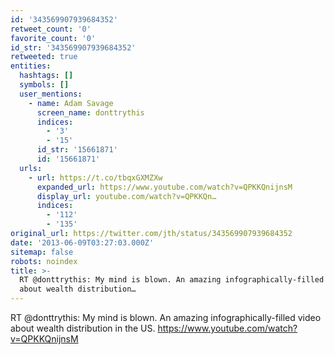 ```yaml
---
id: '343569907939684352'
retweet_count: '0'
favorite_count: '0'
id_str: '343569907939684352'
retweeted: true
entities:
  hashtags: []
  symbols: []
  user_mentions:
    - name: Adam Savage
      screen_name: donttrythis
      indices:
        - '3'
        - '15'
      id_str: '15661871'
      id: '15661871'
  urls:
    - url: https://t.co/tbqxGXMZXw
      expanded_url: https://www.youtube.com/watch?v=QPKKQnijnsM
      display_url: youtube.com/watch?v=QPKKQn…
      indices:
        - '112'
        - '135'
original_url: https://twitter.com/jth/status/343569907939684352
date: '2013-06-09T03:27:03.000Z'
sitemap: false
robots: noindex
title: >-
  RT @donttrythis: My mind is blown. An amazing infographically-filled video
  about wealth distribution…
---
```


RT @donttrythis: My mind is blown. An amazing infographically-filled video about wealth distribution in the US. https://www.youtube.com/watch?v=QPKKQnijnsM